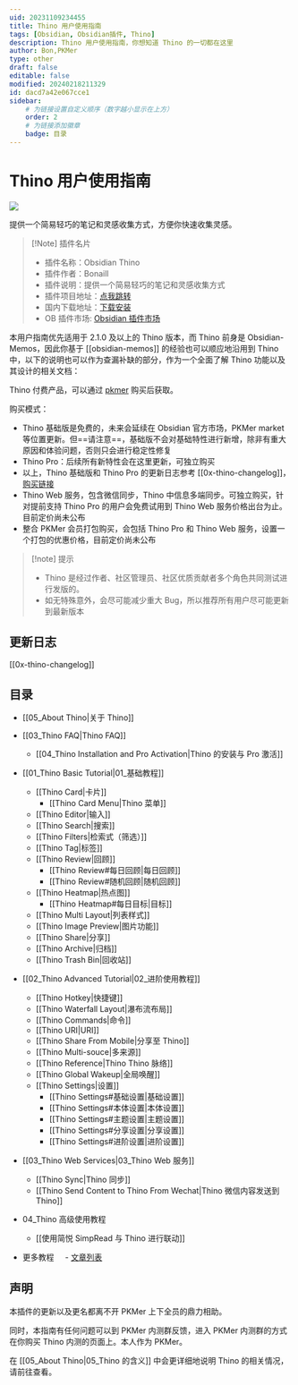 ```yaml
---
uid: 20231109234455
title: Thino 用户使用指南
tags: [Obsidian, Obsidian插件, Thino]
description: Thino 用户使用指南，你想知道 Thino 的一切都在这里
author: Bon,PKMer
type: other
draft: false
editable: false
modified: 20240218211329
id: dacd7a42e067cce1
sidebar:
    # 为链接设置自定义顺序（数字越小显示在上方）
    order: 2
    # 为链接添加徽章
    badge: 目录
---
```


# Thino 用户使用指南

![](https://cdn.pkmer.cn/images/202403070920979.png!pkmer)

提供一个简易轻巧的笔记和灵感收集方式，方便你快速收集灵感。

> [!Note] 插件名片
>
> -   插件名称：Obsidian Thino
> -   插件作者：Bonaill
> -   插件说明：提供一个简易轻巧的笔记和灵感收集方式
> -   插件项目地址：[点我跳转](https://github.com/Quorafind/Obsidian-Thino)
> -   国内下载地址：[下载安装](https://pkmer.cn/products/plugin/pluginMarket/?obsidian-memos)
> -  OB 插件市场:  [Obsidian 插件市场](https://obsidian.md/plugins?id=obsidian-memos)

本用户指南优先适用于 2.1.0 及以上的 Thino 版本，而 Thino 前身是 Obsidian-Memos，因此你基于 [[obsidian-memos]] 的经验也可以顺应地沿用到 Thino 中，以下的说明也可以作为查漏补缺的部分，作为一个全面了解 Thino 功能以及其设计的相关文档：

Thino 付费产品，可以通过 [pkmer](https://pkmer.cn/products/productDetails/) 购买后获取。

购买模式：

-   Thino 基础版是免费的，未来会延续在 Obsidian 官方市场，PKMer market 等位置更新。但==请注意==，基础版不会对基础特性进行新增，除非有重大原因和体验问题，否则只会进行稳定性修复
-   Thino Pro：后续所有新特性会在这里更新，可独立购买
-   以上，Thino 基础版和 Thino Pro 的更新日志参考 [[0x-thino-changelog]]，[购买链接](https://pkmer.cn/products/thino/#price)
-   Thino Web 服务，包含微信同步，Thino 中信息多端同步。可独立购买，针对提前支持 Thino Pro 的用户会免费试用到 Thino Web 服务价格出台为止。目前定价尚未公布
-   整合 PKMer 会员打包购买，会包括 Thino Pro 和 Thino Web 服务，设置一个打包的优惠价格，目前定价尚未公布

> [!note] 提示
>
> -   Thino 是经过作者、社区管理员、社区优质贡献者多个角色共同测试进行发版的。
> -   如无特殊意外，会尽可能减少重大 Bug，所以推荐所有用户尽可能更新到最新版本

## 更新日志

[[0x-thino-changelog]]

## 目录

-   [[05_About Thino|关于 Thino]]
-   [[03_Thino FAQ|Thino FAQ]]
    -   [[04_Thino Installation and Pro Activation|Thino 的安装与 Pro 激活]]
-   [[01_Thino Basic Tutorial|01_基础教程]]
    -   [[Thino Card|卡片]]
        -   [[Thino Card Menu|Thino 菜单]]
    -   [[Thino Editor|输入]]
    -   [[Thino Search|搜索]]
    -   [[Thino Filters|检索式（筛选）]]
    -   [[Thino Tag|标签]]
    -   [[Thino Review|回顾]]
        -   [[Thino Review#每日回顾|每日回顾]]
        -   [[Thino Review#随机回顾|随机回顾]]
    -   [[Thino Heatmap|热点图]]
        -   [[Thino Heatmap#每日目标|目标]]
    -   [[Thino Multi Layout|列表样式]]
    -   [[Thino Image Preview|图片功能]]
    -   [[Thino Share|分享]]
    -   [[Thino Archive|归档]]
    -   [[Thino Trash Bin|回收站]]
    
-   [[02_Thino Advanced Tutorial|02_进阶使用教程]]
    -   [[Thino Hotkey|快捷键]]
    -   [[Thino Waterfall Layout|瀑布流布局]]
    -   [[Thino Commands|命令]]
    -   [[Thino URI|URI]]
    -   [[Thino Share From Mobile|分享至 Thino]]
    -   [[Thino Multi-souce|多来源]]
    -  [[Thino Reference|Thino Thino 脉络]]
    -   [[Thino Global Wakeup|全局唤醒]]
    -   [[Thino Settings|设置]]
        -   [[Thino Settings#基础设置|基础设置]]
        -   [[Thino Settings#本体设置|本体设置]]
        -   [[Thino Settings#主题设置|主题设置]]
        -   [[Thino Settings#分享设置|分享设置]]
        -   [[Thino Settings#进阶设置|进阶设置]]
-   [[03_Thino Web Services|03_Thino Web 服务]]
    -   [[Thino Sync|Thino 同步]]
    -   [[Thino Send Content to Thino From Wechat|Thino 微信内容发送到Thino]]
-   04_Thino 高级使用教程
    -   [[使用简悦 SimpRead 与 Thino 进行联动]]

-   更多教程
        - [文章列表](https://pkmer.cn/tags/thino/)

## 声明

本插件的更新以及更名都离不开 PKMer 上下全员的鼎力相助。

同时，本指南有任何问题可以到 PKMer 内测群反馈，进入 PKMer 内测群的方式在你购买 Thino 内测的页面上。本人作为 PKMer。

在 [[05_About Thino|05_Thino 的含义]] 中会更详细地说明 Thino 的相关情况，请前往查看。
